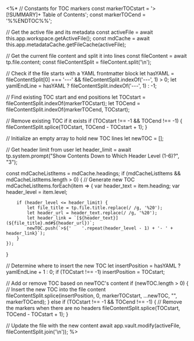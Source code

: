 <%*
// Constants for TOC markers
const markerTOCstart = '>[!SUMMARY]+ Table of Contents';
const markerTOCend = '%%ENDTOC%%';

// Get the active file and its metadata
const activeFile = await this.app.workspace.getActiveFile();
const mdCache = await this.app.metadataCache.getFileCache(activeFile);

// Get the current file content and split it into lines
const fileContent = await tp.file.content;
const fileContentSplit = fileContent.split('\n');

// Check if the file starts with a YAML frontmatter block
let hasYAML = fileContentSplit[0] === '---' && fileContentSplit.indexOf('---', 1) > 0;
let yamlEndLine = hasYAML ? fileContentSplit.indexOf('---', 1) : -1;

// Find existing TOC start and end positions
let TOCstart = fileContentSplit.indexOf(markerTOCstart);
let TOCend = fileContentSplit.indexOf(markerTOCend, TOCstart);

// Remove existing TOC if it exists
if (TOCstart !== -1 && TOCend !== -1) {
    fileContentSplit.splice(TOCstart, TOCend - TOCstart + 1);
}

// Initialize an empty array to hold new TOC lines
let newTOC = [];

// Get header limit from user
let header_limit = await tp.system.prompt("Show Contents Down to Which Header Level (1-6)?", "3");

const mdCacheListItems = mdCache.headings;
if (mdCacheListItems && mdCacheListItems.length > 0) {
	// Generate new TOC
	mdCacheListItems.forEach(item => {
	    var header_text = item.heading;
	    var header_level = item.level;
	
	    if (header_level <= header_limit) {
	        let file_title = tp.file.title.replace(/ /g, '%20');
	        let header_url = header_text.replace(/ /g, '%20');
	        let header_link = `[${header_text}](${file_title}.md#${header_url})`;
	        newTOC.push(`>${'    '.repeat(header_level - 1) + '- ' + header_link}`);
	    }
	});
}

// Determine where to insert the new TOC
let insertPosition = hasYAML ? yamlEndLine + 1 : 0;
if (TOCstart !== -1) insertPosition = TOCstart;

// Add or remove TOC based on newTOC's content
if (newTOC.length > 0) {
    // Insert the new TOC into the file content
    fileContentSplit.splice(insertPosition, 0, markerTOCstart, ...newTOC, "", markerTOCend);
} else if (TOCstart !== -1 && TOCend !== -1) {
    // Remove the markers when there are no headers
    fileContentSplit.splice(TOCstart, TOCend - TOCstart + 1);
}

// Update the file with the new content
await app.vault.modify(activeFile, fileContentSplit.join('\n'));
%>